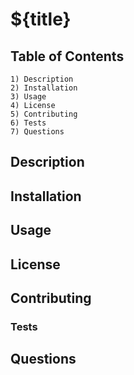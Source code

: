 # ${title}

## Table of Contents
	1) Description
	2) Installation
	3) Usage
	4) License
	5) Contributing
	6) Tests
	7) Questions

## Description









## Installation



## Usage



## License



## Contributing



### Tests



## Questions




